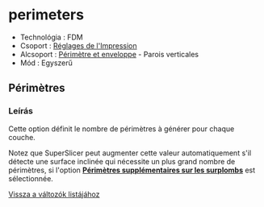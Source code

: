 # perimeters

* Technológia : FDM
* Csoport : [Réglages de l'Impression](../print_settings/print_settings.md)
* Alcsoport : [Périmètre et enveloppe](../print_settings/print_settings.md#périmètre-et-enveloppe)  - Parois verticales
* Mód : Egyszerű

## Périmètres

### Leírás

Cette option définit le nombre de périmètres à générer pour chaque couche.

Notez que SuperSlicer peut augmenter cette valeur automatiquement s'il détecte une surface inclinée qui nécessite un plus grand nombre de périmètres, si l'option [**Périmètres supplémentaires sur les surplombs**](extra_perimeters_overhangs.md) est sélectionnée.

[Vissza a változók listájához](variable_list.md)


